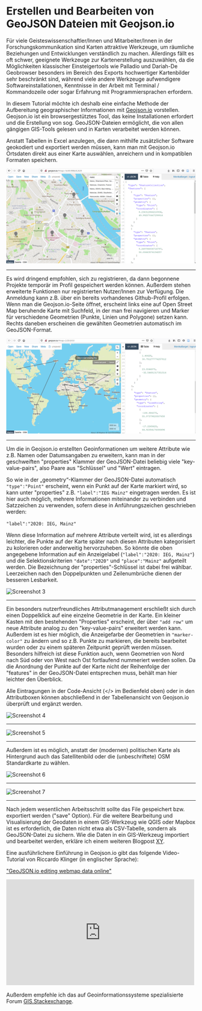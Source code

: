 # Erstellen und Bearbeiten von GeoJSON Dateien mit Geojson.io

Für viele Geisteswissenschaftler/Innen und Mitarbeiter/Innen in der Forschungskommunikation sind Karten attraktive Werkzeuge, um räumliche Beziehungen und Entwicklungen verständlich zu machen. Allerdings fällt es oft schwer, geeignete Werkzeuge zur Kartenerstellung auszuwählen, da die Möglichkeiten klassischer Einsteigertools wie Palladio und Dariah-De Geobrowser besonders im Bereich des Exports hochwertiger Kartenbilder sehr beschränkt sind, während viele andere Werkzeuge aufwendigere Softwareinstallationen, Kenntnisse in der Arbeit mit Terminal / Kommandozeile oder sogar Erfahrung mit Programmiersprachen erfordern.

In diesem Tutorial möchte ich deshalb eine einfache Methode der Aufbereitung geographischer Informationen mit [Geojson.io](http://geojson.io/#map=2/20.0/0.0) vorstellen. Geojson.io ist ein browsergestütztes Tool, das keine Installationen erfordert und die Erstellung von sog. GeoJSON-Dateien ermöglicht, die von allen gängigen GIS-Tools gelesen und in Karten verarbeitet werden können.

Anstatt Tabellen in Excel anzulegen, die dann mithilfe zusätzlicher Software geokodiert und exportiert werden müssen, kann man mit Geojson.io Ortsdaten direkt aus einer Karte auswählen, anreichern und in kompatiblen Formaten speichern. 

<img alt="Screenshot1" src="./Screenshot1_points.png">

----

Es wird dringend empfohlen, sich zu registrieren, da dann begonnene Projekte temporär im Profil gespeichert werden können. Außerdem stehen erweiterte Funktionen nur registrierten Nutzer/Innen zur Verfügung. Die Anmeldung kann z.B. über ein bereits vorhandenes Github-Profil erfolgen. Wenn man die Geojson.io-Seite öffnet, erscheint links eine auf Open Street Map beruhende Karte mit Suchfeld, in der man frei navigieren und Marker für verschiedene Geometrien (Punkte, Linien und Polygone) setzen kann. Rechts daneben erscheinen die gewählten Geometrien automatisch im GeoJSON-Format.

<img alt="Screenshot2" src="./Screenshot2_codeview_raw.png">

----

Um die in Geojson.io erstellten Geoinformationen um weitere Attribute wie z.B. Namen oder Datumsangaben zu erweitern, kann man in der geschweiften "properties" Klammer der GeoJSON-Datei beliebig viele "key-value-pairs", also Paare aus "Schlüssel" und "Wert" eintragen.

So wie in der „geometry“-Klammer der GeoJSON-Datei automatisch ```"type":"Point"``` erscheint, wenn ein Punkt auf der Karte markiert wird, so kann unter "properties" z.B. ```"label":"IEG Mainz"``` eingetragen werden. Es ist hier auch möglich, mehrere Informationen miteinander zu verbinden und Satzzeichen zu verwenden, sofern diese in Anführungszeichen geschrieben werden:

```"label":"2020: IEG, Mainz"```

Wenn diese Information auf mehrere Attribute verteilt wird, ist es allerdings leichter, die Punkte auf der Karte später nach diesen Attributen kategorisiert zu kolorieren oder anderweitig hervorzuheben. So könnte die oben angegebene Information auf ein Anzeigelabel (```"label":"2020: IEG, Mainz"```) und die Selektionskriterien ```"date":"2020"``` und ```"place":"Mainz"``` aufgeteilt werden. Die Bezeichnung der "properties"-Schlüssel ist dabei frei wählbar. Leerzeichen nach den Doppelpunkten und Zeilenumbrüche dienen der besseren Lesbarkeit. 

<img alt="Screenshot 3" src="./Screenshot3_Geometrie%20Punkte%20mit%20Attributen.png">

----

Ein besonders nutzerfreundliches Attributmanagement erschließt sich durch einen Doppelklick auf eine einzelne Geometrie in der Karte. Ein kleiner Kasten mit den bestehenden "Properties" erscheint, der über ```"add row"``` um neue Attribute analog zu den "key-value-pairs" erweitert werden kann. Außerdem ist es hier möglich, die Anzeigefarbe der Geometrien in ```"marker-color"``` zu ändern und so z.B. Punkte zu markieren, die bereits bearbeitet wurden oder zu einem späteren Zeitpunkt geprüft werden müssen. Besonders hilfreich ist diese Funktion auch, wenn Geometrien von Nord nach Süd oder von West nach Ost fortlaufend nummeriert werden sollen. Da die Anordnung der Punkte auf der Karte nicht der Reihenfolge der "features" in der GeoJSON-Datei entsprechen muss, behält man hier leichter den Überblick.

Alle Eintragungen in der Code-Ansicht (</> im Bedienfeld oben) oder in den Attributboxen können abschließend in der Tabellenansicht von Geojson.io überprüft und ergänzt werden.

<img alt="Screenshot 4" src="./Screenshot4_Codeview_properties%20added.png">

----

<img alt="Screenshot 5" src="./Screenshot5_Tabellenansicht.png">

----

Außerdem ist es möglich, anstatt der (modernen) politischen Karte als Hintergrund auch das Satellitenbild oder die (unbeschriftete) OSM Standardkarte zu wählen.

<img alt="Screenshot 6" src="./Screenshot6_OSMAnsicht.png">

----

<img alt="Screenshot 7" src="./Screenshot7.png">

----

Nach jedem wesentlichen Arbeitsschritt sollte das File gespeichert bzw. exportiert werden ("save" Option). Für die weitere Bearbeitung und Visualisierung der Geodaten in einem GIS-Werkzeug wie QGIS oder Mapbox ist es erforderlich, die Daten nicht etwa als CSV-Tabelle, sondern als GeoJSON-Datei zu sichern. Wie die Daten in ein GIS-Werkzeug importiert und bearbeitet werden, erkläre ich einem weiteren Blogpost [XY](Link).

Eine ausführlichere Einführung in Geojson.io gibt das folgende Video-Tutorial von Riccardo Klinger (in englischer Sprache):

["GeoJSON.io editing webmap data online"](https://www.youtube.com/watch?v=sPAkG7bS10o)

<iframe width="500" height="281" src="https://www.youtube.com/embed/sPAkG7bS10o" frameborder="0" allow="accelerometer; autoplay; encrypted-media; gyroscope; picture-in-picture" allowfullscreen></iframe>

Außerdem empfehle ich das auf Geoinformationssysteme spezialisierte Forum [GIS.Stackexchange](https://gis.stackexchange.com/).
